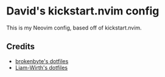 # David's kickstart.nvim config

This is my Neovim config, based off of kickstart.nvim.

## Credits
- [brokenbyte's dotfiles](https://gitlab.com/brokenbyte/dotfiles)
- [Liam-Wirth's dotfiles](https://github.com/Liam-Wirth/Neovim-Dots)

